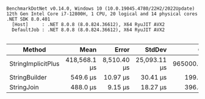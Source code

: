 ```

BenchmarkDotNet v0.14.0, Windows 10 (10.0.19045.4780/22H2/2022Update)
12th Gen Intel Core i7-12800H, 1 CPU, 20 logical and 14 physical cores
.NET SDK 8.0.401
  [Host]     : .NET 8.0.8 (8.0.824.36612), X64 RyuJIT AVX2
  DefaultJob : .NET 8.0.8 (8.0.824.36612), X64 RyuJIT AVX2


```
| Method             | Mean         | Error       | StdDev       | Gen0        | Gen1        | Gen2        | Allocated  |
|------------------- |-------------:|------------:|-------------:|------------:|------------:|------------:|-----------:|
| StringImplicitPlus | 418,568.1 μs | 8,510.40 μs | 25,093.11 μs | 965000.0000 | 962000.0000 | 962000.0000 | 3436.29 MB |
| StringBuilder      |     549.6 μs |    10.97 μs |     30.41 μs |    199.2188 |    199.2188 |    199.2188 |     2.3 MB |
| StringJoin         |     488.0 μs |     9.15 μs |     18.27 μs |    396.4844 |    319.8242 |    319.8242 |    2.29 MB |
